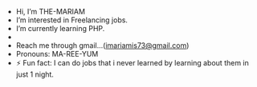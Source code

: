 -  Hi, I’m THE-MARIAM
-  I’m interested in Freelancing jobs.
-  I’m currently learning PHP.
- 
- Reach me through gmail...(imariamis73@gmail.com)
-  Pronouns: MA-REE-YUM
- ⚡ Fun fact: I can do jobs that i never learned by learning about them in just 1 night.
<!---
THE-MARIAM/THE-MARIAM is a ✨ special ✨ repository because its `README.md` (this file) appears on your GitHub profile.
You can click the Preview link to take a look at your changes.
--->
